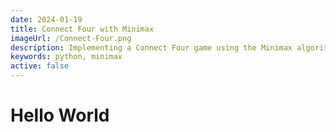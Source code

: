 ```yaml
---
date: 2024-01-19
title: Connect Four with Minimax
imageUrl: /Connect-Four.png
description: Implementing a Connect Four game using the Minimax algorithm
keywords: python, minimax
active: false
---
```

# Hello World
